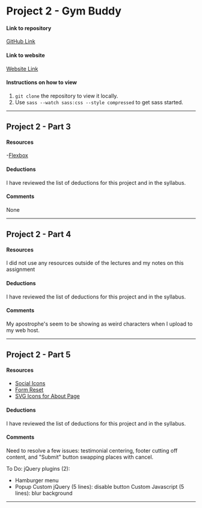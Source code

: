 # Project 2 - Gym Buddy

#### Link to repository
[GitHub Link](https://github.com/jessicasmall7/project-2_small-jessica)

#### Link to website
[Website Link](http://jessicasmalldesign.com/project-2)

#### Instructions on how to view
1. `git clone` the repository to view it locally.
2. Use `sass --watch sass:css --style compressed` to get sass started.

---

## Project 2 - Part 3

#### Resources
-[Flexbox](https://css-tricks.com/snippets/css/a-guide-to-flexbox/)

#### Deductions
I have reviewed the list of deductions for this project and in the syllabus.

#### Comments
None

---

## Project 2 - Part 4

#### Resources
I did not use any resources outside of the lectures and my notes on this assignment

#### Deductions
I have reviewed the list of deductions for this project and in the syllabus.

#### Comments
My apostrophe's seem to be showing as weird characters when I upload to my web host.

---

## Project 2 - Part 5

#### Resources
- [Social Icons](https://simpleicons.org/)
- [Form Reset](https://www.w3schools.com/tags/att_button_type.asp)
- [SVG Icons for About Page](https://icomoon.io/app/#/select)

#### Deductions
I have reviewed the list of deductions for this project and in the syllabus.

#### Comments
Need to resolve a few issues: testimonial centering, footer cutting off content, and "Submit" button swapping places with cancel.

To Do:
jQuery plugins (2):
- Hamburger menu
- Popup
Custom jQuery (5 lines): disable button
Custom Javascript (5 lines): blur background

---
